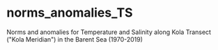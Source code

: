 # norms_anomalies_TS
Norms and anomalies for Temperature and Salinity along Kola Transect ("Kola Meridian") in the Barent Sea (1970-2019)
